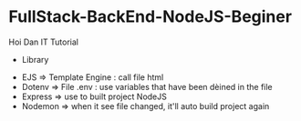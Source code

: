 # FullStack-BackEnd-NodeJS-Beginer

Hoi Dan IT Tutorial

- Library

* EJS => Template Engine : call file html
* Dotenv => File .env : use variables that have been dèined in the file
* Express => use to built project NodeJS
* Nodemon => when it see file changed, it'll auto build project again

